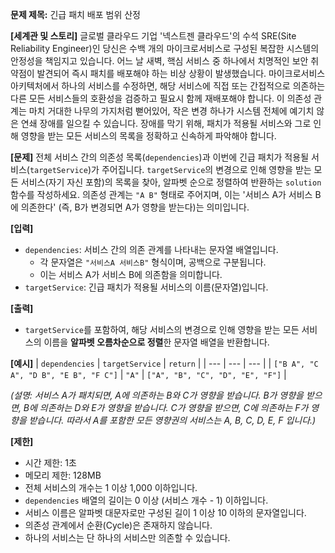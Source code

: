**문제 제목:** 긴급 패치 배포 범위 산정

**[세계관 및 스토리]**
글로벌 클라우드 기업 '넥스트젠 클라우드'의 수석 SRE(Site Reliability Engineer)인 당신은 수백 개의 마이크로서비스로 구성된 복잡한 시스템의 안정성을 책임지고 있습니다. 어느 날 새벽, 핵심 서비스 중 하나에서 치명적인 보안 취약점이 발견되어 즉시 패치를 배포해야 하는 비상 상황이 발생했습니다.
마이크로서비스 아키텍처에서 하나의 서비스를 수정하면, 해당 서비스에 직접 또는 간접적으로 의존하는 다른 모든 서비스들의 호환성을 검증하고 필요시 함께 재배포해야 합니다. 이 의존성 관계는 마치 거대한 나무의 가지처럼 뻗어있어, 작은 변경 하나가 시스템 전체에 예기치 않은 연쇄 장애를 일으킬 수 있습니다. 장애를 막기 위해, 패치가 적용될 서비스와 그로 인해 영향을 받는 모든 서비스의 목록을 정확하고 신속하게 파악해야 합니다.

**[문제]**
전체 서비스 간의 의존성 목록(`dependencies`)과 이번에 긴급 패치가 적용될 서비스(`targetService`)가 주어집니다. `targetService`의 변경으로 인해 영향을 받는 모든 서비스(자기 자신 포함)의 목록을 찾아, 알파벳 순으로 정렬하여 반환하는 `solution` 함수를 작성하세요.
의존성 관계는 `"A B"` 형태로 주어지며, 이는 '서비스 A가 서비스 B에 의존한다' (즉, B가 변경되면 A가 영향을 받는다)는 의미입니다.

**[입력]**
*   `dependencies`: 서비스 간의 의존 관계를 나타내는 문자열 배열입니다.
    *   각 문자열은 `"서비스A 서비스B"` 형식이며, 공백으로 구분됩니다.
    *   이는 서비스 A가 서비스 B에 의존함을 의미합니다.
*   `targetService`: 긴급 패치가 적용될 서비스의 이름(문자열)입니다.

**[출력]**
*   `targetService`를 포함하여, 해당 서비스의 변경으로 인해 영향을 받는 모든 서비스의 이름을 **알파벳 오름차순으로 정렬**한 문자열 배열을 반환합니다.

**[예시]**
| `dependencies` | `targetService` | `return` |
| --- | --- | --- |
| `["B A", "C A", "D B", "E B", "F C"]` | `"A"` | `["A", "B", "C", "D", "E", "F"]` |

*(설명: 서비스 A가 패치되면, A에 의존하는 B와 C가 영향을 받습니다. B가 영향을 받으면, B에 의존하는 D와 E가 영향을 받습니다. C가 영향을 받으면, C에 의존하는 F가 영향을 받습니다. 따라서 A를 포함한 모든 영향권의 서비스는 A, B, C, D, E, F 입니다.)*

**[제한]**
*   시간 제한: 1초
*   메모리 제한: 128MB
*   전체 서비스의 개수는 1 이상 1,000 이하입니다.
*   `dependencies` 배열의 길이는 0 이상 (서비스 개수 - 1) 이하입니다.
*   서비스 이름은 알파벳 대문자로만 구성된 길이 1 이상 10 이하의 문자열입니다.
*   의존성 관계에서 순환(Cycle)은 존재하지 않습니다.
*   하나의 서비스는 단 하나의 서비스만 의존할 수 있습니다.
